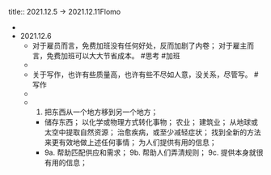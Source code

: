 title:: 2021.12.5 -> 2021.12.11Flomo

-
- 2021.12.6
	- 对于雇员而言，免费加班没有任何好处，反而加剧了内卷；
	  对于雇主而言，免费加班可以大大节省成本。 #思考 #加班
	-
	- 关于写作，也许有些质量高，也许有些不尽如人意，没关系，尽管写。 #写作
	-
	-
	  1. 把东西从一个地方移到另一个地方；
		- 储存东西；
		  以化学或物理方式转化事物；
		  农业；
		  建筑业； 
		  从地球或太空中提取自然资源；
		  治愈疾病，或至少减轻症状；
		  找到全新的方法来更有效地做上述任何事情；
		  为人们提供有用的信息；
		- 9a. 帮助匹配供应和需求；
		  9b. 帮助人们弄清规则；
		  9c. 提供本身就很有用的信息；